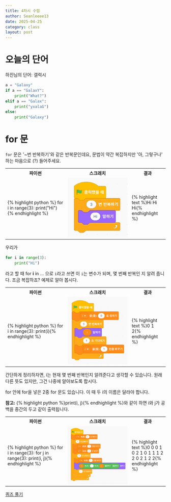 ```yaml
---
title: 4차시 수업
author: Seanleeee13
date: 2025-04-25
category: class
layout: post
---
```


# 오늘의 단어

하진님의 단어: 갤럭시
```python
a = "Galaxy"
if a == "GalaxY":
    print("What?")
elif a == "Galax":
    print("yxalaG")
else:
    print("Galaxy")
```

# for 문

`for` 문은 '~번 반복하기'와 같은 반복문인데요, 문법이 약간 복잡하지만 '아, 그렇구나' 하는 마음으로 (?) 들어주세요.

<table>
    <tr>
        <th style="width: 37.5%;">파이썬</th>
        <th style="width: 40%;">스크래치</th>
        <th>결과</th>
    </tr>
    <tr>
        <td> {% highlight python %}
for i in range(3):
    print("Hi"){% endhighlight %} </td>
        <td><img src="/assets/gitbook/images/class/print_Hi_3.png" style="width:200px; height:auto;"></td>
        <td> {% highlight text %}Hi
Hi
Hi{% endhighlight %} </td>
    </tr>
</table>

우리가
```python
for i in range(3):
    print("Hi")
```
라고 할 때 for **i** in ... 으로 `i`라고 쓰면 이 `i`는 변수가 되며, 몇 번째 반복인 지 알려 줍니다.
조금 복잡하죠? 예제로 알아 봅시다.

<table>
    <tr>
        <th style="width: 37.5%;">파이썬</th>
        <th style="width: 40%;">스크래치</th>
        <th>결과</th>
    </tr>
    <tr>
        <td> {% highlight python %}
for i in range(3):
    print(i){% endhighlight %} </td>
        <td><img src="/assets/gitbook/images/class/print_num_3.png" style="width:200px; height:auto;"></td>
        <td> {% highlight text %}0
1
2{% endhighlight %} </td>
    </tr>
</table>

간단하게 정리하자면, i는 현재 몇 번째 반복인지 알려준다고 생각할 수 있습니다. 원래 다른 뜻도 있지만, 그건 나중에 알아보도록 합시다.

for 안에 for을 넣은 2중 for 문도 있습니다. 이 때 두 i의 이름은 달라야 합니다.

<div class="notice">
<strong>참고:</strong>
{% highlight python %}print(i, j){% endhighlight %}와 같이 하면 i와 j가 공백을 중간의 두고 같이 출력됩니다.
</div>

<table>
    <tr>
        <th style="width: 37.5%;">파이썬</th>
        <th style="width: 40%;">스크래치</th>
        <th>결과</th>
    </tr>
    <tr>
        <td> {% highlight python %}
for i in range(3):
    for j in range(3):
        print(i, j){% endhighlight %} </td>
        <td><img src="/assets/gitbook/images/class/print_num_9.png" style="width:200px; height:auto;"></td>
        <td> {% highlight text %}0 0
0 1
0 2
1 0
1 1
1 2
2 0
2 1
2 2{% endhighlight %} </td>
    </tr>
</table>

[퀴즈 풀기](https://docs.google.com/forms/d/e/1FAIpQLSfOmIOqtdM8fCOGfAUHXJaJWzV7EQL43HNG8cwMIw0aWqyIpg/viewform?usp=dialog)
